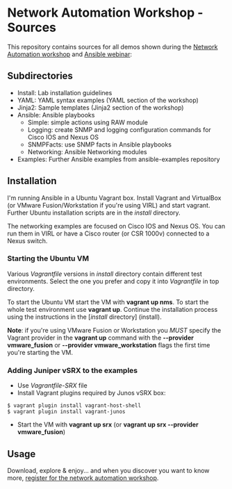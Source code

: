 # Network Automation Workshop - Sources

This repository contains sources for all demos shown during the
[Network Automation workshop](http://www.ipspace.net/NetAutWS)
and [Ansible webinar](http://www.ipspace.net/Ansible):

## Subdirectories 
* Install: Lab installation guidelines
* YAML: YAML syntax examples (YAML section of the workshop)
* Jinja2: Sample templates (Jinja2 section of the workshop)
* Ansible: Ansible playbooks
  * Simple: simple actions using RAW module
  * Logging: create SNMP and logging configuration commands for Cisco IOS and Nexus OS
  * SNMPFacts: use SNMP facts in Ansible playbooks
  * Networking: Ansible Networking modules
* Examples: Further Ansible examples from ansible-examples repository

## Installation

I'm running Ansible in a Ubuntu Vagrant box. Install Vagrant and VirtualBox (or VMware Fusion/Workstation if you're using VIRL) and start vagrant. Further Ubuntu installation scripts are in the _install_ directory.

The networking examples are focused on Cisco IOS and Nexus OS. You can run them in VIRL or have a Cisco router (or CSR 1000v) connected to a Nexus switch.

### Starting the Ubuntu VM

Various _Vagrantfile_ versions in _install_ directory contain different test environments. Select the one you prefer and copy it into _Vagrantfile_ in top directory. 

To start the Ubuntu VM start the VM with **vagrant up nms**. To start the whole test environment use **vagrant up**. Continue the installation process using the instructions in the [_install_ directory] (install).

**Note**: if you're using VMware Fusion or Workstation you _MUST_ specify the Vagrant provider in the **vagrant up** command with the
**--provider vmware_fusion** or **--provider vmware_workstation** flags the first time you're starting the VM.

### Adding Juniper vSRX to the examples

* Use _Vagrantfile-SRX_ file
* Install Vagrant plugins required by Junos vSRX box:
```
$ vagrant plugin install vagrant-host-shell
$ vagrant plugin install vagrant-junos
```
* Start the VM with **vagrant up srx** (or **vagrant up srx --provider vmware_fusion**)

<!--
* Cisco VIRL running a vIOS (_R1_) and a Nexus OS (_S1_) instances connected to external flat network
* Ubuntu server (_nms_) running _Ansible_. _nms_ is connected to the same subnet as _R1_ and _S1_.
-->
## Usage

Download, explore & enjoy... and when you discover you want to know more, [register for the network automation workshop](http://ipspace.net/NetOps).

